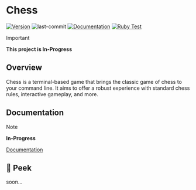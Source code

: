 # Chess

<!-- uses shields.io for tags and simpleicons.org for icons -->
[![Version](https://img.shields.io/github/v/tag/xajx179/Chess?label=version&logo=lichess)](https://github.com/XAJX179/Chess/tags)
![last-commit](https://img.shields.io/github/last-commit/XAJX179/Chess?logo=git&label=Last%20Commit)
[![Documentation](https://github.com/XAJX179/Chess/actions/workflows/documentation.yml/badge.svg)](https://github.com/XAJX179/Chess/actions/workflows/documentation.yml)
[![Ruby Test](https://github.com/XAJX179/Chess/actions/workflows/tests.yml/badge.svg)](https://github.com/XAJX179/Chess/actions/workflows/tests.yml)

> [!IMPORTANT]
> **This project is In-Progress**

## Overview

Chess is a terminal-based game that brings the classic game of chess to your
command line.
It aims to offer a robust experience with standard chess rules, interactive
gameplay, and more.

## Documentation

> [!NOTE]
> **In-Progress**

[Documentation](https://xajx179.github.io/Chess/)

## 🫣 Peek

soon...
